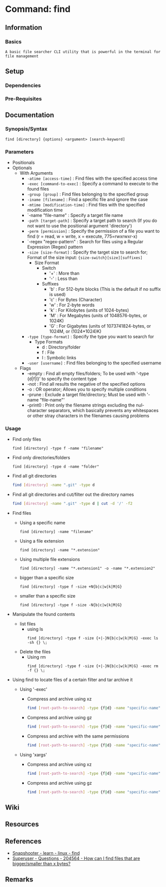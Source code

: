 # Command: find

## Information
### Basics
```
A basic file searcher CLI utility that is powerful in the terminal for file management
```

## Setup
### Dependencies

### Pre-Requisites

## Documentation
### Synopsis/Syntax
```console
find [directory] {options} <argument> [search-keyword]
```

### Parameters
- Positionals
- Optionals
    - With Arguments
        - `-atime [access-time]` : Find files with the specified access time
        - `-exec [command-to-exec]` : Specify a command to execute to the found files
        - `-group [group]` : Find files belonging to the specified group
        - `-iname [filename]` : Find a specific file and ignore the case
        - `-mtime [modification-time]` : Find files with the specified modification time
        - `-name "file-name" : Specify a target file name
        - `-path [target-path]` : Specify a target path to search (If you do not want to use the positional argument 'directory')
        - `-perm [permission]` : Specify the permission of a file you want to find (r = read, w = write, x = execute, 775=rwxrwxr-x)
        - `-regex "regex-pattern" : Search for files using a Regular Expression (Regex) pattern
        - `-size [size-format]` : Specify the target size to search for; Format of the size input: `{size-switch}[size][suffixes]`
            - Size Format
                - Switch
                    + '+' : More than
                    + '-' : Less than
                - Suffixes
                    + 'b' : For 512-byte blocks (This is the default if no suffix is used)
                    + 'c' : For Bytes (Character)
                    + 'w' : For 2-byte words
                    + 'k' : For Kilobytes (units of 1024-bytes)
                    + 'M' : For Megabytes (units of 1048576-bytes, or 1024K)
                    + 'G' : For Gigabytes (units of 1073741824-bytes, or 1024M, or (1024*1024)K)
        - `-type [type-format]` : Specify the type you want to search for
            - Type Formats
                + d : Directory/folder
                + f : File
                + l : Symbolic links
        - `-user [username]` : Find files belonging to the specified username
    - Flags
        + -empty : Find all empty files/folders; To be used with '-type {d|f|l}' to specify the content type
        + -not : Find all results the negative of the specified options
        + -o : OR operator; Allows you to specify multiple conditions
        + -prune : Exclude a target file/directory; Must be used with '-name "file-name"'
        + -print0 : Print only the filename strings excluding the nul-character separators, which basically prevents any whitespaces or other stray characters in the filenames causing problems

### Usage
- Find only files
    ```console
    find [directory] -type f -name "filename"
    ```

- Find only directories/folders
    ```console
    find [directory] -type d -name "folder"
    ```

- Find all git directories
    ```bash
    find [directory] -name ".git" -type d
    ```

- Find all git directories and cut/filter out the directory names
    ```bash
    find [directory] -name ".git" -type d | cut -d '/' -f2
    ```

- Find files 
    - Using a specific name
        ```console
        find [directory] -name "filename"
        ```
    - Using a file extension
        ```console
        find [directory] -name "*.extension"
        ```
    - Using multiple file extensions
        ```console
        find [directory] -name "*.extension1" -o -name "*.extension2"
        ```
    - bigger than a specific size
        ```console
        find [directory] -type f -size +N{b|c|w|k|M|G}
        ```
    - smaller than a specific size
        ```console
        find [directory] -type f -size -N{b|c|w|k|M|G}
        ```

- Manipulate the found contents
    - list files 
        - using ls
            ```console
            find [directory] -type f -size {+|-}N{b|c|w|k|M|G} -exec ls -sh {} \;
            ```
    - Delete the files
        - Using rm
            ```console
            find [directory] -type f -size {+|-}N{b|c|w|k|M|G} -exec rm -f {} \;
            ```

- Using find to locate files of a certain filter and tar archive it
    - Using '-exec'
        - Compress and archive using xz
            ```bash
            find [root-path-to-search] -type {f|d} -name "specific-name" -size {{+|-}N{K|G|B}} {other-options ...} -exec tar -cJvf [output-tar-file] {} \;
            ```

        - Compress and archive using gz
            ```bash
            find [root-path-to-search] -type {f|d} -name "specific-name" -size {{+|-}N{K|G|B}} {other-options ...} -exec tar -czvf [output-tar-file] {} \;
            ```

        - Compress and archive with the same permissions
            ```bash
            find [root-path-to-search] -type {f|d} -name "specific-name" -size {{+|-}N{K|G|B}} {other-options ...} -exec tar -cvpf [output-tar-file] {} \;
            ```

    - Using 'xargs'
        - Compress and archive using xz
            ```bash
            find [root-path-to-search] -type {f|d} -name "specific-name" -size {{+|-}N{K|G|B}} {other-options ...} -print0 | xargs -0 tar --null -cJvf [tar-file]
            ```

        - Compress and archive using gz
            ```bash
            find [root-path-to-search] -type {f|d} -name "specific-name" -size {{+|-}N{K|G|B}} {other-options ...} -print0 | xargs -0 tar --null -czvf [tar-file]
            ```

## Wiki

## Resources

## References
+ [Snapshooter - learn - linux - find](https://snapshooter.com/learn/linux/find)
+ [Superuser - Questions - 204564 - How can I find files that are bigger/smaller than x bytes?](https://superuser.com/questions/204564/how-can-i-find-files-that-are-bigger-smaller-than-x-bytes)

## Remarks

